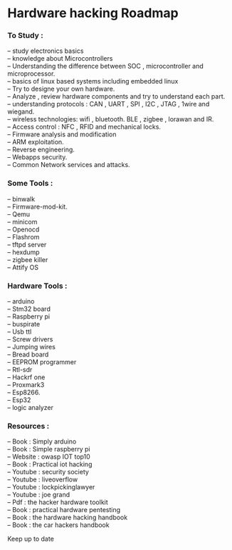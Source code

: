 # Hardware hacking Roadmap 

### To Study :  
  –	study electronics basics  
  –	knowledge about Microcontrollers  
  –	Understanding the difference between SOC , microcontroller and microprocessor.  
  –	basics of linux based systems including embedded linux   
  –	Try to designe your own hardware.  
  –	Analyze , review hardware components  and try to understand each part.  
  –	understanding protocols : CAN , UART , SPI , I2C , JTAG , 1wire and wiegand.  
  –	wireless technologies: wifi , bluetooth. BLE , zigbee , lorawan and IR.  
  –	Access control : NFC , RFID and mechanical locks.  
  –	Firmware analysis and modification    
  –	ARM exploitation.  
  –	Reverse engineering.   
  –	Webapps security.  
  –	Common Network services and attacks.  


###	Some Tools :  
  –	binwalk  
  –	Firmware-mod-kit.  
  –	Qemu  
  –	minicom  
  –	Openocd  
  –	Flashrom  
  –	tftpd server  
  –	hexdump  
  –	zigbee killer  
  –	Attify OS  

###	Hardware Tools :  
  –	arduino  
  –	Stm32 board  
  –	Raspberry pi  
  –	buspirate  
  –	Usb ttl  
  –	Screw drivers  
  –	Jumping wires  
  –	Bread board  
  –	EEPROM programmer  
  –	Rtl-sdr  
  –	Hackrf one  
  –	Proxmark3  
  –	Esp8266.  
  –	Esp32  
  –	logic analyzer  

###	Resources :  
  –	Book : Simply arduino  
  –	Book : Simple raspberry pi  
  –	Website : owasp IOT top10  
  –	Book : Practical iot hacking  
  –	Youtube : security society  
  –	Youtube : liveoverflow  
  –	Youtube : lockpickinglawyer  
  –	Youtube : joe grand  
  –	Pdf : the hacker hardware toolkit  
  –	Book : practical hardware pentesting  
  –	Book : the hardware hacking handbook  
  –	Book : the car hackers handbook  
  
  
Keep up to date  
